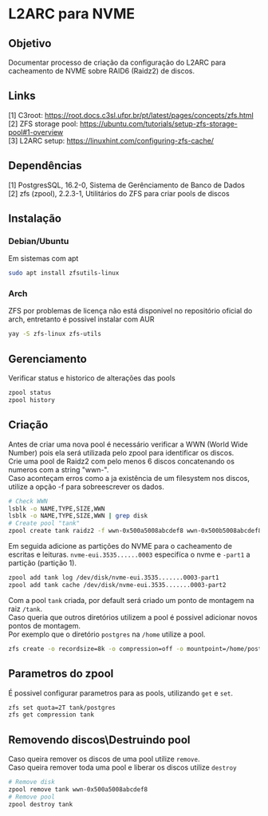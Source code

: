 # L2ARC para NVME

## Objetivo
Documentar processo de criação da configuração do L2ARC para cacheamento de NVME sobre RAID6 (Raidz2) de discos.

## Links
[1] C3root: https://root.docs.c3sl.ufpr.br/pt/latest/pages/concepts/zfs.html  
[2] ZFS storage pool: https://ubuntu.com/tutorials/setup-zfs-storage-pool#1-overview  
[3] L2ARC setup: https://linuxhint.com/configuring-zfs-cache/  

## Dependências
[1] PostgresSQL, 16.2-0, Sistema de Gerênciamento de Banco de Dados  
[2] zfs (zpool), 2.2.3-1, Utilitários do ZFS para criar pools de discos  

## Instalação
### Debian/Ubuntu
Em sistemas com apt
```bash
sudo apt install zfsutils-linux
```

### Arch
ZFS por problemas de licença não está disponivel no repositório oficial do arch, entretanto é possivel instalar com AUR
```bash
yay -S zfs-linux zfs-utils
```

## Gerenciamento
Verificar status e historico de alterações das pools
```bash
zpool status
zpool history
```

## Criação
Antes de criar uma nova pool é necessário verificar a WWN (World Wide Number) pois ela será utilizada pelo zpool para identificar os discos.  
Crie uma pool de Raidz2 com pelo menos 6 discos concatenando os numeros com a string "wwn-".  
Caso aconteçam erros como a ja existência de um filesystem nos discos, utilize a opção -f para sobreescrever os dados.  
```bash
# Check WWN
lsblk -o NAME,TYPE,SIZE,WWN
lsblk -o NAME,TYPE,SIZE,WWN | grep disk
# Create pool "tank"
zpool create tank raidz2 -f wwn-0x500a5008abcdef8 wwn-0x500b5008abcdef8 ...
```

Em seguida adicione as partições do NVME para o cacheamento de escritas e leituras. 
`nvme-eui.3535......0003` especifíca o nvme e `-part1` a partição (partição 1).   
```bash
zpool add tank log /dev/disk/nvme-eui.3535.......0003-part1
zpool add tank cache /dev/disk/nvme-eui.3535.......0003-part2
```

Com a pool `tank` criada, por default será criado um ponto de montagem na raiz `/tank`.  
Caso queria que outros diretórios utilizem a pool é possivel adicionar novos pontos de montagem.  
Por exemplo que o diretório `postgres` na `/home` utilize a pool.
```bash
zfs create -o recordsize=8k -o compression=off -o mountpoint=/home/postgres tank/postgres
```

## Parametros do zpool
É possivel configurar parametros para as pools, utilizando `get` e `set`.
```bash
zfs set quota=2T tank/postgres
zfs get compression tank
```


## Removendo discos\Destruindo pool
Caso queira remover os discos de uma pool utilize `remove`.  
Caso queira remover toda uma pool e liberar os discos utilize `destroy`
```bash
# Remove disk
zpool remove tank wwn-0x500a5008abcdef8
# Remove pool
zpool destroy tank
```



